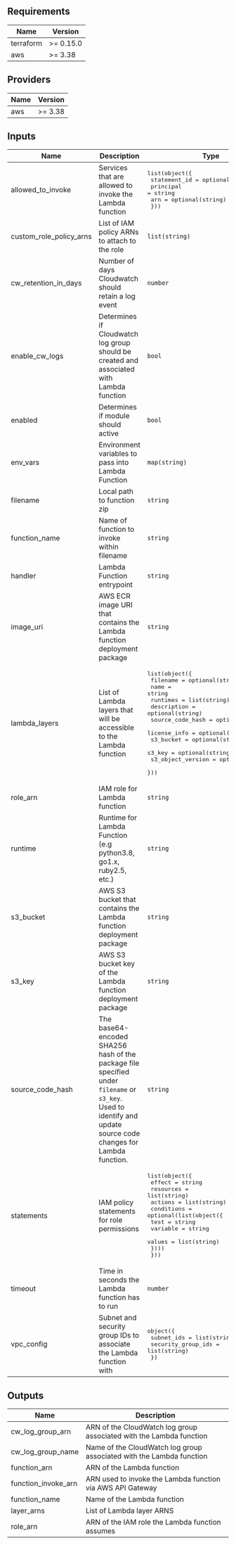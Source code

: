 <!-- BEGINNING OF PRE-COMMIT-TERRAFORM DOCS HOOK -->
## Requirements

| Name | Version |
|------|---------|
| terraform | >= 0.15.0 |
| aws | >= 3.38 |

## Providers

| Name | Version |
|------|---------|
| aws | >= 3.38 |

## Inputs

| Name | Description | Type | Default | Required |
|------|-------------|------|---------|:--------:|
| allowed\_to\_invoke | Services that are allowed to invoke the Lambda function | <pre>list(object({<br>    statement_id = optional(string)<br>    principal    = string<br>    arn          = optional(string)<br>  }))</pre> | `[]` | no |
| custom\_role\_policy\_arns | List of IAM policy ARNs to attach to the role | `list(string)` | `[]` | no |
| cw\_retention\_in\_days | Number of days Cloudwatch should retain a log event | `number` | `14` | no |
| enable\_cw\_logs | Determines if Cloudwatch log group should be created and associated with Lambda function | `bool` | `true` | no |
| enabled | Determines if module should active | `bool` | `true` | no |
| env\_vars | Environment variables to pass into Lambda Function | `map(string)` | `{}` | no |
| filename | Local path to function zip | `string` | `null` | no |
| function\_name | Name of function to invoke within filename | `string` | n/a | yes |
| handler | Lambda Function entrypoint | `string` | n/a | yes |
| image\_uri | AWS ECR image URI that contains the Lambda function deployment package | `string` | `null` | no |
| lambda\_layers | List of Lambda layers that will be accessible to the Lambda function | <pre>list(object({<br>    filename          = optional(string)<br>    name              = string<br>    runtimes          = list(string)<br>    description       = optional(string)<br>    source_code_hash  = optional(string)<br>    license_info      = optional(string)<br>    s3_bucket         = optional(string)<br>    s3_key            = optional(string)<br>    s3_object_version = optional(string)<br>  }))</pre> | `[]` | no |
| role\_arn | IAM role for Lambda function | `string` | `null` | no |
| runtime | Runtime for Lambda Function (e.g python3.8, go1.x, ruby2.5, etc.) | `string` | n/a | yes |
| s3\_bucket | AWS S3 bucket that contains the Lambda function deployment package | `string` | `null` | no |
| s3\_key | AWS S3 bucket key of the Lambda function deployment package | `string` | `null` | no |
| source\_code\_hash | The base64-encoded SHA256 hash of the package file specified under `filename` or `s3_key`. <br>  Used to identify and update source code changes for Lambda function. | `string` | `null` | no |
| statements | IAM policy statements for role permissions | <pre>list(object({<br>    effect    = string<br>    resources = list(string)<br>    actions   = list(string)<br>    conditions = optional(list(object({<br>      test     = string<br>      variable = string<br>      values   = list(string)<br>    })))<br>  }))</pre> | `[]` | no |
| timeout | Time in seconds the Lambda function has to run | `number` | `3` | no |
| vpc\_config | Subnet and security group IDs to associate the Lambda function with | <pre>object({<br>    subnet_ids         = list(string)<br>    security_group_ids = list(string)<br>  })</pre> | `null` | no |

## Outputs

| Name | Description |
|------|-------------|
| cw\_log\_group\_arn | ARN of the CloudWatch log group associated with the Lambda function |
| cw\_log\_group\_name | Name of the CloudWatch log group associated with the Lambda function |
| function\_arn | ARN of the Lambda function |
| function\_invoke\_arn | ARN used to invoke the Lambda function via AWS API Gateway |
| function\_name | Name of the Lambda function |
| layer\_arns | List of Lambda layer ARNS |
| role\_arn | ARN of the IAM role the Lambda function assumes |

<!-- END OF PRE-COMMIT-TERRAFORM DOCS HOOK -->
